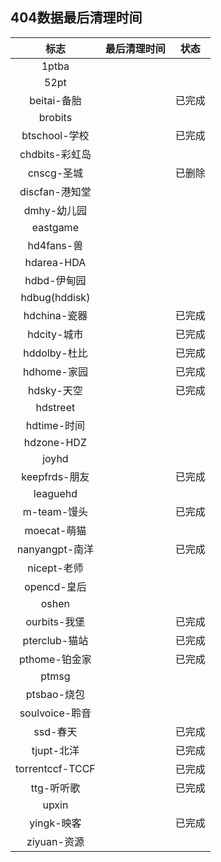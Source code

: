 ## 404数据最后清理时间
|标志 | 最后清理时间 | 状态 |
| :-: | :-: | ---- |
| 1ptba |  |  |
|52pt |  |  |
|beitai-备胎 |  | 已完成 |
|brobits |  |  |
|btschool-学校 |  | 已完成 |
|chdbits-彩虹岛 |  |  |
|cnscg-圣城 |  | 已删除 |
|discfan-港知堂 |  |  |
|dmhy-幼儿园 |  |  |
|eastgame |  |  |
|hd4fans-兽 |  |  |
|hdarea-HDA |  |  |
|hdbd-伊甸园 |  |  |
|hdbug(hddisk) |  |  |
|hdchina-瓷器 |  | 已完成 |
|hdcity-城市 |  | 已完成 |
|hddolby-杜比 |  | 已完成 |
|hdhome-家园 |  | 已完成 |
|hdsky-天空 |  | 已完成 |
|hdstreet |  |  |
|hdtime-时间 |  |  |
|hdzone-HDZ |  |  |
|joyhd |  |  |
| keepfrds-朋友 |  | 已完成 |
|leaguehd |  |  |
| m-team-馒头 |  | 已完成 |
|moecat-萌猫 |  |  |
|nanyangpt-南洋 |  | 已完成 |
|nicept-老师 |  |  |
|opencd-皇后 |  |  |
|oshen |  |  |
|ourbits-我堡 |  | 已完成 |
|pterclub-猫站 |  | 已完成 |
|pthome-铂金家 |  | 已完成 |
|ptmsg |  |  |
|ptsbao-烧包 |  |  |
|soulvoice-聆音 |  |  |
|ssd-春天 |  | 已完成 |
|tjupt-北洋 |  | 已完成 |
|torrentccf-TCCF |  | 已完成 |
| ttg-听听歌 |  | 已完成 |
| upxin |  |  |
| yingk-映客 |  | 已完成 |
| ziyuan-资源 |  |  |


